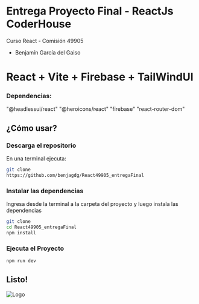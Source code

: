 # Entrega Proyecto Final - ReactJs CoderHouse

Curso React - Comisión 49905
- Benjamín García del Gaiso

# React + Vite + Firebase + TailWindUI
### Dependencias:

"@headlessui/react"
"@heroicons/react"
"firebase"
"react-router-dom"


## ¿Cómo usar?

### Descarga el repositorio

En una terminal ejecuta:

```bash
git clone
https://github.com/benjagdg/React49905_entregaFinal
```

### Instalar las dependencias

Ingresa desde la terminal a la carpeta del proyecto y luego instala las dependencias

```bash
git clone
cd React49905_entregaFinal
npm install
```

### Ejecuta el Proyecto
```bash
npm run dev
```

## Listo! 


![Logo](https://upload.wikimedia.org/wikipedia/commons/7/75/Logo_blackbg.png)